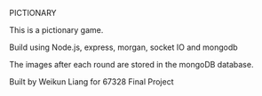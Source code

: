 PICTIONARY

This is a pictionary game. 

Build using Node.js, express, morgan, socket IO and mongodb

The images after each round are stored in the mongoDB database.

Built by Weikun Liang for 67328 Final Project